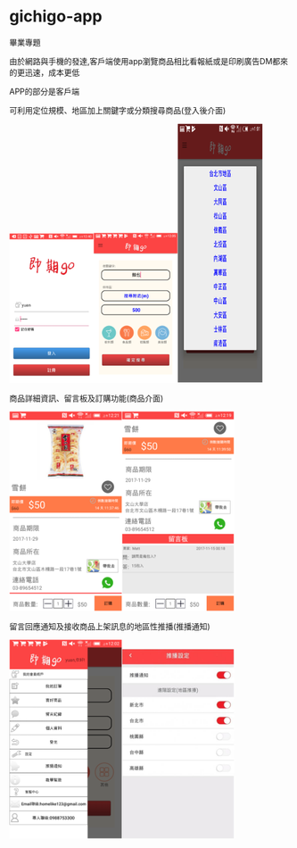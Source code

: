 # gichigo-app

畢業專題

由於網路與手機的發達,客戶端使用app瀏覽商品相比看報紙或是印刷廣告DM都來的更迅速，成本更低

APP的部分是客戶端

可利用定位規模、地區加上關鍵字或分類搜尋商品(登入後介面)

<img src="https://github.com/rvnk0716/gichigo-app/blob/master/1.png" width="30%" height="30%"><img src="https://github.com/rvnk0716/gichigo-app/blob/master/4.png" width="30%" height="30%"><img 
src="https://github.com/rvnk0716/gichigo-app/blob/master/5.png" width="30%" height="465">

商品詳細資訊、留言板及訂購功能(商品介面)

<img src="https://github.com/rvnk0716/gichigo-app/blob/master/2.png" width="40%" height="40%"><img
src="https://github.com/rvnk0716/gichigo-app/blob/master/3.png" width="40%" height="40%">

留言回應通知及接收商品上架訊息的地區性推播(推播通知)

<img src="https://github.com/rvnk0716/gichigo-app/blob/master/7.png" width="40%" height="40%"><img
src="https://github.com/rvnk0716/gichigo-app/blob/master/6.jpg" width="40%" height="40%">
